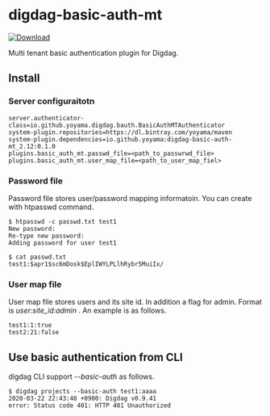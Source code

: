# digdag-basic-auth-mt
[ ![Download](https://api.bintray.com/packages/yoyama/maven/digdag-basic-auth-mt/images/download.svg?version=0.1.0) ](https://bintray.com/yoyama/maven/digdag-basic-auth-mt/0.1.0/link)

Multi tenant basic authentication plugin for Digdag.

## Install

### Server configuraitotn
```
server.authenticator-class=io.github.yoyama.digdag.bauth.BasicAuthMTAuthenticator
system-plugin.repositories=https://dl.bintray.com/yoyama/maven
system-plugin.dependencies=io.github.yoyama:digdag-basic-auth-mt_2.12:0.1.0
plugins.basic_auth_mt.passwd_file=<path_to_passwrwd_file>
plugins.basic_auth_mt.user_map_file=<path_to_user_map_fiel>
```

### Password file
Password file stores user/password mapping informatoin.
You can create with htpasswd command.
```
$ htpasswd -c passwd.txt test1
New password:
Re-type new password:
Adding password for user test1

$ cat passwd.txt
test1:$apr1$sc6mDosk$EplIWYLPLlhRybr5MuiIx/

```

### User map file
User map file stores users and its site id. In addition a flag for admin. Format is _user:site_id:admin_ .
An example is as follows.
```
test1:1:true
test2:21:false
```

## Use basic authentication from CLI

digdag CLI support _--basic-auth_ as follows.

```
$ digdag projects --basic-auth test1:aaaa
2020-03-22 22:43:48 +0900: Digdag v0.9.41
error: Status code 401: HTTP 401 Unauthorized

```
